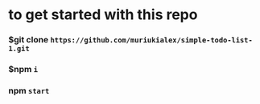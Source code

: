 # to get started with this repo

### $git clone `https://github.com/muriukialex/simple-todo-list-1.git`

### $npm `i`

### npm `start`

